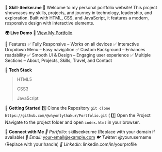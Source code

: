 **🌟 Skill-Seeker.me**
🚀 Welcome to my personal portfolio website! This project showcases my skills, projects, and journey in technology, leadership, and exploration. Built with HTML, CSS, and JavaScript, it features a modern, responsive design with interactive elements.

**🌍 Live Demo**
🔗 [View My Portfolio](https://whyonlythakur.github.io/Portfolio/)

📌 Features
✅ Fully Responsive – Works on all devices
✅ Interactive Dropdown Menu – Easy navigation
✅ Custom Background – Enhances readability
✅ Smooth UI & Design – Engaging user experience
✅ Multiple Sections – About, Projects, Skills, Travel, and Contact

**🔧 Tech Stack**
> HTML5
>
> CSS3
>
> JavaScript

**🚀 Getting Started**
1️⃣ Clone the Repository
`git clone https://github.com/@whyonlythakur/Portfolio.git`
(
2️⃣ Open the Project
Navigate to the project folder and open `index.html` in your browser.

**📢 Connect with Me**
*💼 Portfolio:* skillseeker.me (Replace with your domain if available)
*📧 Email:* your-email@example.com
*🐦 Twitter:* @yourusername (Replace with your handle)
*🔗 LinkedIn:* linkedin.com/in/yourprofile
